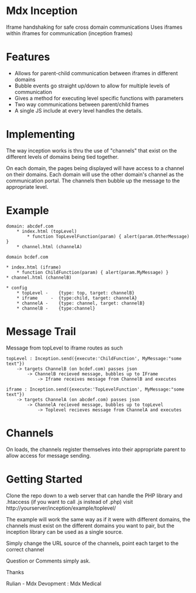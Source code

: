 # Mdx Inception 
Iframe handshaking for safe cross domain communications
Uses iframes within iframes for communication (inception frames) 

# Features
* Allows for parent-child communication between iframes in different domains
* Bubble events go straight up/down to allow for multiple levels of communication
* Gives a method for executing level specific functions with parameters
* Two way communications between parent/child frames 
* A single JS include at every level handles the details. 

# Implementing
The way inception works is thru the use of "channels" that exist
on the different levels of domains being tied together. 

On each domain, the pages being displayed will have access to a channel on their domains. 
Each domain will use the other domain's channel as the communication portal. 
The channels then bubble up the message to the appropriate level. 

# Example
	domain: abcdef.com 
		* index.html (topLevel)
			* function TopLevelFunction(param) { alert(param.OtherMessage) }
		* channel.html (channelA) 

	domain bcdef.com 

	* index.html (iframe) 
		* function ChildFunction(param) { alert(param.MyMessage) }
	* channel.html (channelB) 

	* config
		* topLevel - 	{type: top, target: channelB} 
		* iframe 	 - 	{type:child, target: channelA}
		* channelA - 	{type: channel, target: channelB}
		* channelB - 	{type:channel}

# Message Trail
	
Message from topLevel to iframe routes as such
	
	topLevel : Inception.send({execute:'ChildFunction', MyMessage:"some text"})
		-> targets ChannelB (on bcdef.com) passes json 
		 	-> ChannelB recieved message, bubbles up to IFrame 
		 		-> Iframe receives message from ChannelB and executes 

	iframe : Inception.send({execute:'TopLevelFunction', MyMessage:"some text"})
		-> targets ChannelA (on abcdef.com) passes json 
			-> ChannelA recieved message, bubbles up to topLevel
				-> Toplevel recieves message from ChannelA and executes 

# Channels
On loads, the channels register themselves into their appropriate parent to allow access for message sending. 


# Getting Started
Clone the repo down to a web server that can handle the PHP library and .htaccess (if you want to call .js instead of .php) 
visit http://yourserver/inception/example/toplevel/ 

The example will work the same way as if it were with different domains, the channels must exist on the different domains you 
want to pair, but the inception library can be used as a single source. 

Simply change the URL source of the channels, point each target to the correct channel 

Question or Comments simply ask. 

Thanks

Rulian - Mdx Devopment : Mdx Medical 